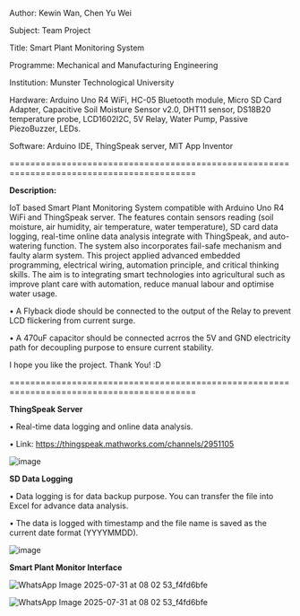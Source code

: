 Author: Kewin Wan, Chen Yu Wei

Subject: Team Project

Title: Smart Plant Monitoring System

Programme: Mechanical and Manufacturing Engineering

Institution: Munster Technological University

Hardware: Arduino Uno R4 WiFi, HC-05 Bluetooth module, Micro SD Card Adapter, Capacitive Soil Moisture Sensor v2.0, DHT11 sensor, DS18B20 temperature probe, LCD1602I2C, 5V Relay, Water Pump, Passive PiezoBuzzer, LEDs.

Software: Arduino IDE, ThingSpeak server, MIT App Inventor

==========================================================================================

**Description:**

IoT based Smart Plant Monitoring System compatible with Arduino Uno R4 WiFi and ThingSpeak server. The features contain sensors reading (soil moisture, air humidity, air temperature, water temperature), SD card data logging, real-time online data analysis integrate with ThingSpeak, and auto-watering function. The system also incorporates fail-safe mechanism and faulty alarm system. This project applied advanced embedded 
programming, electrical wiring, automation principle, and critical thinking skills. The aim is to integrating smart technologies into agricultural such as improve plant care with automation, reduce manual labour and optimise water usage.

• A Flyback diode should be connected to the output of the Relay to prevent LCD flickering from current surge.

• A 470uF capacitor should be connected acrros the 5V and GND electricity path for decoupling purpose to ensure current stability.

I hope you like the project. Thank You! :D

==========================================================================================

**ThingSpeak Server**

• Real-time data logging and online data analysis.

• Link: https://thingspeak.mathworks.com/channels/2951105

![image](https://github.com/user-attachments/assets/17edde29-d0ed-4d55-a598-67c1ee5e4518)


**SD Data Logging**

• Data logging is for data backup purpose. You can transfer the file into Excel for advance data analysis.

• The data is logged with timestamp and the file name is saved as the current date format (YYYYMMDD).

![image](https://github.com/user-attachments/assets/57f28846-1dd3-4cbb-a0e4-433fe615b275)


**Smart Plant Monitor Interface**

![WhatsApp Image 2025-07-31 at 08 02 53_f4fd6bfe](https://github.com/user-attachments/assets/5d72f93a-5ebd-4023-8c7c-403a9e0c6e06)

![WhatsApp Image 2025-07-31 at 08 02 53_f4fd6bfe](https://github.com/user-attachments/assets/3f823678-ea3e-4910-882a-dde4a1a52943)
